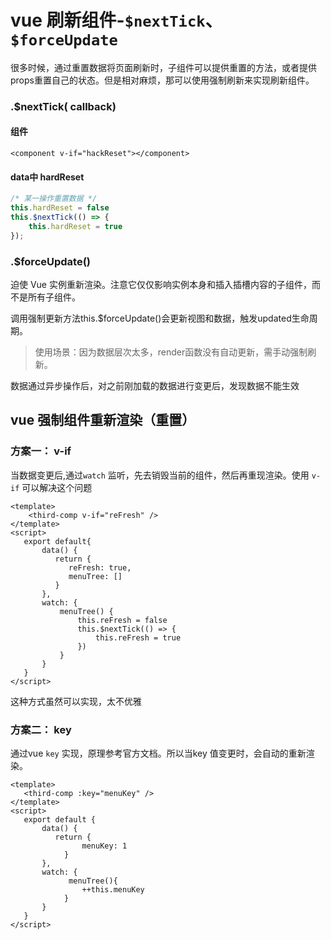 # vue 刷新组件-`$nextTick`、`$forceUpdate`

很多时候，通过重置数据将页面刷新时，子组件可以提供重置的方法，或者提供props重置自己的状态。但是相对麻烦，那可以使用强制刷新来实现刷新组件。

### .$nextTick( callback)

#### 组件

```vue
<component v-if="hackReset"></component>
```

#### data中 hardReset

```javascript
/* 某一操作重置数据 */
this.hardReset = false
this.$nextTick(() => {
    this.hardReset = true
});
```

### .$forceUpdate()

迫使 Vue 实例重新渲染。注意它仅仅影响实例本身和插入插槽内容的子组件，而不是所有子组件。

调用强制更新方法this.$forceUpdate()会更新视图和数据，触发updated生命周期。

> 使用场景：因为数据层次太多，render函数没有自动更新，需手动强制刷新。

数据通过异步操作后，对之前刚加载的数据进行变更后，发现数据不能生效

## vue 强制组件重新渲染（重置）

### 方案一： v-if

当数据变更后,通过`watch` 监听，先去销毁当前的组件，然后再重现渲染。使用 `v-if` 可以解决这个问题

```vue
<template>
	<third-comp v-if="reFresh" />
</template>
<script>
   export default{
       data() {
          return {
             reFresh: true,
             menuTree: []
          }
       },
       watch: {
           menuTree() {
               this.reFresh = false
               this.$nextTick(() => {
                   this.reFresh = true
               })
           }
       }
   }
</script>
```

这种方式虽然可以实现，太不优雅

### 方案二： key

通过vue `key` 实现，原理参考官方文档。所以当key 值变更时，会自动的重新渲染。

```vue
<template>
   <third-comp :key="menuKey" />
</template>
<script>
   export default {
       data() {
          return {
                menuKey: 1
            }
       },
       watch: {
             menuTree(){
                ++this.menuKey
            }
       }
   }
</script>
```